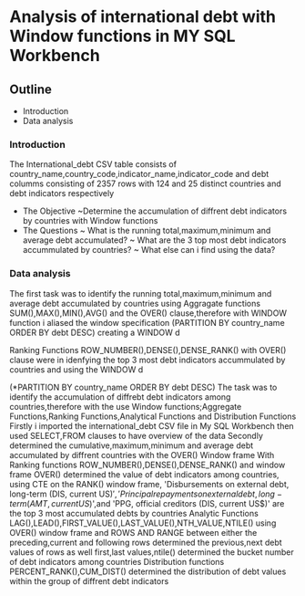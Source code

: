 # Analysis of international debt with Window functions in MY SQL Workbench
## Outline
* Introduction
* Data analysis
### Introduction
The International_debt CSV table consists of country_name,country_code,indicator_name,indicator_code and  debt  columms consisting of 2357 rows with 
124 and 25 distinct countries and debt indicators respectively
* The Objective
~Determine the accumulation of diffrent debt indicators by countries with Window functions
* The Questions
~ What is the running total,maximum,minimum and average debt accumulated?
~ What are the 3 top most debt indicators accummulated by countries?
~ What else can i find using the data?
### Data analysis
The first task was to identify the running total,maximum,minimum and average debt accumulated by countries using Aggragate functions SUM(),MAX(),MIN(),AVG() and the OVER() clause,therefore with WINDOW function i aliased the window specification (PARTITION BY country_name ORDER BY debt DESC) creating a WINDOW d

Ranking Functions ROW_NUMBER(),DENSE(),DENSE_RANK() with OVER() clause were in idenfying the top 3 most debt indicators accummulated by countries and using the WINDOW d 

(*PARTITION BY country_name ORDER BY debt DESC)
The task was to identify the accumulation of diffrebt debt indicators among countries,therefore with the use  Window functions;Aggregate Functions,Ranking Functions,Analytical Functions and Distribution Functions
Firstly i imported the international_debt CSV file in My SQL Workbench then used SELECT,FROM clauses to have overview of the data
Secondly  determined the cumulative,maximum,minimum and average debt accumulated  by diffrent countries  with the OVER() Window frame 
With Ranking functions ROW_NUMBER(),DENSE(),DENSE_RANK() and window frame OVER()  determined the value of debt indicators among countries,  using CTE on the RANK() window frame, 'Disbursements on external debt, long-term (DIS, current US$)','Principal repayments on external debt, long-term (AMT, current US$)',and 'PPG, official creditors (DIS, current US$)' are the top 3 most accumulated debts by countries
Analytic Functions LAG(),LEAD(),FIRST_VALUE(),LAST_VALUE(),NTH_VALUE,NTILE()  using OVER() window frame and ROWS AND RANGE between either the preceding,current and following rows determined the previous,next  debt values of rows as well first,last values,ntile() determined the bucket number of debt indicators among countries
Distribution functions PERCENT_RANK(),CUM_DIST() determined the distribution of debt values within the group of diffrent debt indicators
